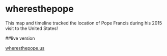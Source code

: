 # wheresthepope

This map and timeline tracked the  location of Pope Francis during his 2015 visit to the United States!

##live version

<a href="http://wheresthepope.us/">wheresthepope.us</a>
